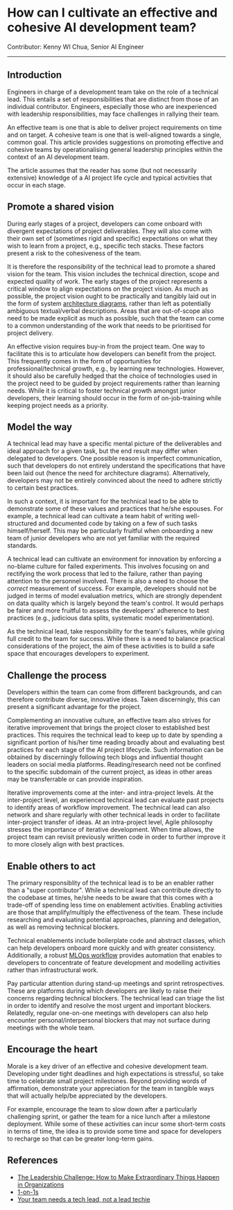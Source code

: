 # How can I cultivate an effective and cohesive AI development team?  
Contributor: Kenny WI Chua, Senior AI Engineer

---  

## Introduction  
Engineers in charge of a development team take on the role of a technical lead. This entails a set of responsibilities that are distinct from those of an individual contributor. Engineers, especially those who are inexperienced with leadership responsibilities, may face challenges in rallying their team.

An effective team is one that is able to deliver project requirements on time and on target. A cohesive team is one that is well-aligned towards a single, common goal. This article provides suggestions on promoting effective and cohesive teams by operationalising general leadership principles within the context of an AI development team. 

The article assumes that the reader has some (but not necessarily extensive) knowledge of a AI project life cycle and typical activities that occur in each stage.

## Promote a shared vision  
During early stages of a project, developers can come onboard with divergent expectations of project deliverables. They will also come with their own set of (sometimes rigid and specific) expectations on what they wish to learn from a project, e.g., specific tech stacks. These factors present a risk to the cohesiveness of the team.

It is therefore the responsibility of the technical lead to promote a shared vision for the team. This vision includes the technical direction, scope and expected quality of work. The early stages of the project represents a critical window to align expectations on the project vision. As much as possible, the project vision ought to be practically and tangibly laid out in the form of system [architecture diagrams](../8-documentation-handover/documenting-architecture-processes.md), rather than left as potentially ambiguous textual/verbal descriptions. Areas that are out-of-scope also need to be made explicit as much as possible, such that the team can come to a common understanding of the work that needs to be prioritised for project delivery.

An effective vision requires buy-in from the project team. One way to facilitate this is to articulate how developers can benefit from the project. This frequently comes in the form of opportunities for professional/technical growth, e.g., by learning new technologies. However, it should also be carefully hedged that the choice of technologies used in the project need to be guided by project requirements rather than learning needs. While it is critical to foster technical growth amongst junior developers, their learning should occur in the form of on-job-training while keeping project needs as a priority.

## Model the way  
A technical lead may have a specific mental picture of the deliverables and ideal approach for a given task, but the end result may differ when delegated to developers. One possible reason is imperfect communication, such that developers do not entirely understand the specifications that have been laid out (hence the need for architecture diagrams). Alternatively, developers may not be entirely convinced about the need to adhere strictly to certain best practices.

In such a context, it is important for the technical lead to be able to demonstrate some of these values and practices that he/she espouses. For example, a technical lead can cultivate a team habit of writing well-structured and documented code by taking on a few of such tasks himself/herself. This may be particularly fruitful when onboarding a new team of junior developers who are not yet familiar with the required standards.

A technical lead can cultivate an environment for innovation by enforcing a no-blame culture for failed experiments. This involves focusing on and rectifying the work process that led to the failure, rather than paying attention to the personnel involved. There is also a need to choose the *correct* measurement of success. For example, developers should not be judged in terms of model evaluation metrics, which are strongly dependent on data quality which is largely beyond the team's control. It would perhaps be fairer and more fruitful to assess the developers' adherence to best practices (e.g., judicious data splits, systematic model experimentation).

As the technical lead, take responsibility for the team's failures, while giving full credit to the team for success. While there is a need to balance practical considerations of the project, the aim of these activities is to build a safe space that encourages developers to experiment.

## Challenge the process
Developers within the team can come from different backgrounds, and can therefore contribute diverse, innovative ideas. Taken discerningly, this can present a significant advantage for the project.

Complementing an innovative culture, an effective team also strives for iterative improvement that brings the project closer to established best practices. This requires the technical lead to keep up to date by spending a significant portion of his/her time reading broadly about and evaluating best practices for each stage of the AI project lifecycle. Such information can be obtained by discerningly following tech blogs and influential thought leaders on social media platforms. Reading/research need not be confined to the specific subdomain of the current project, as ideas in other areas may be transferrable or can provide inspiration.

Iterative improvements come at the inter- and intra-project levels. At the inter-project level, an experienced technical lead can evaluate past projects to identify areas of workflow improvement. The technical lead can also network and share regularly with other technical leads in order to facilitate inter-project transfer of ideas. At an intra-project level, Agile philosophy stresses the importance of iterative development. When time allows, the project team can revisit previously written code in order to further improve it to more closely align with best practices.

## Enable others to act  
The primary responsiblity of the technical lead is to be an enabler rather than a "super contributor". While a technical lead can contribute directly to the codebase at times, he/she needs to be aware that this comes with a trade-off of spending less time on enablement activities. Enabling activities are those that amplify/multiply the effectiveness of the team. These include researching and evaluating potential approaches, planning and delegation, as well as removing technical blockers.

Technical enablements include boilerplate code and abstract classes, which can help developers onboard more quickly and with greater consistency. Additionally, a robust [MLOps workflow](../5-data-mgmt-exp-proc/e2e-workflow.md) provides automation that enables to developers to concentrate of feature development and modelling activities rather than infrastructural work.

Pay particular attention during stand-up meetings and sprint retrospectives. These are platforms during which developers are likely to raise their concerns regarding technical blockers. The technical lead can triage the list in order to identify and resolve the most urgent and important blockers. Relatedly, regular one-on-one meetings with developers can also help encounter personal/interpersonal blockers that may not surface during meetings with the whole team.

## Encourage the heart  
Morale is a key driver of an effective and cohesive development team. Developing under tight deadlines and high expectations is stressful, so take time to celebrate small project milestones. Beyond providing words of affirmation, demonstrate your appreciation for the team in tangible ways that will actually help/be appreciated by the developers.

For example, encourage the team to slow down after a particularly challenging sprint, or gather the team for a nice lunch after a milestone deployment. While some of these activities can incur some short-term costs in terms of time, the idea is to provide some time and space for developers to recharge so that can be greater long-term gains.

## References
- [The Leadership Challenge: How to Make Extraordinary Things Happen in Organizations](https://www.wiley.com/en-us/The+Leadership+Challenge%3A+How+to+Make+Extraordinary+Things+Happen+in+Organizations%2C+6th+Edition-p-9781119278962)
- [1-on-1s](https://github.com/LappleApple/awesome-leading-and-managing/blob/master/One-on-Ones.md)
- [Your team needs a tech lead, not a lead techie](https://zuehlke.github.io/machines-code-people/articles/tech-lead-needed.html)